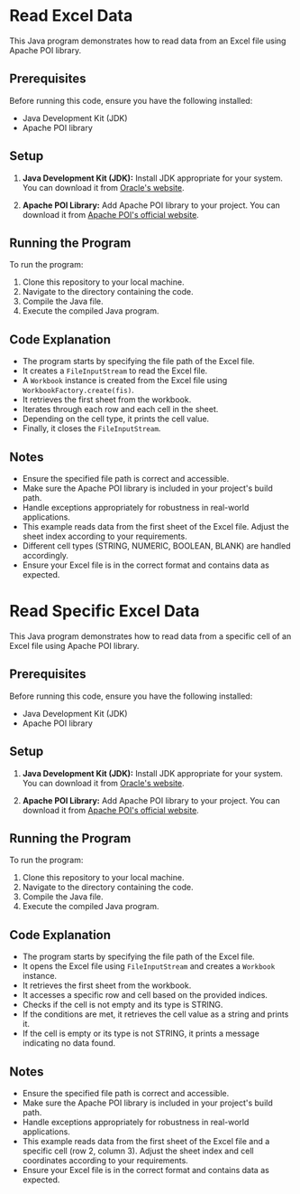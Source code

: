 # Read Excel Data

This Java program demonstrates how to read data from an Excel file using Apache POI library.

## Prerequisites

Before running this code, ensure you have the following installed:

- Java Development Kit (JDK)
- Apache POI library

## Setup

1. **Java Development Kit (JDK):**
   Install JDK appropriate for your system. You can download it from [Oracle's website](https://www.oracle.com/java/technologies/javase-jdk11-downloads.html).

2. **Apache POI Library:**
   Add Apache POI library to your project. You can download it from [Apache POI's official website](https://poi.apache.org/download.html).

## Running the Program

To run the program:

1. Clone this repository to your local machine.
2. Navigate to the directory containing the code.
3. Compile the Java file.
4. Execute the compiled Java program.

## Code Explanation

- The program starts by specifying the file path of the Excel file.
- It creates a `FileInputStream` to read the Excel file.
- A `Workbook` instance is created from the Excel file using `WorkbookFactory.create(fis)`.
- It retrieves the first sheet from the workbook.
- Iterates through each row and each cell in the sheet.
- Depending on the cell type, it prints the cell value.
- Finally, it closes the `FileInputStream`.

## Notes

- Ensure the specified file path is correct and accessible.
- Make sure the Apache POI library is included in your project's build path.
- Handle exceptions appropriately for robustness in real-world applications.
- This example reads data from the first sheet of the Excel file. Adjust the sheet index according to your requirements.
- Different cell types (STRING, NUMERIC, BOOLEAN, BLANK) are handled accordingly.
- Ensure your Excel file is in the correct format and contains data as expected.



# Read Specific Excel Data

This Java program demonstrates how to read data from a specific cell of an Excel file using Apache POI library.

## Prerequisites

Before running this code, ensure you have the following installed:

- Java Development Kit (JDK)
- Apache POI library

## Setup

1. **Java Development Kit (JDK):**
   Install JDK appropriate for your system. You can download it from [Oracle's website](https://www.oracle.com/java/technologies/javase-jdk11-downloads.html).

2. **Apache POI Library:**
   Add Apache POI library to your project. You can download it from [Apache POI's official website](https://poi.apache.org/download.html).

## Running the Program

To run the program:

1. Clone this repository to your local machine.
2. Navigate to the directory containing the code.
3. Compile the Java file.
4. Execute the compiled Java program.

## Code Explanation

- The program starts by specifying the file path of the Excel file.
- It opens the Excel file using `FileInputStream` and creates a `Workbook` instance.
- It retrieves the first sheet from the workbook.
- It accesses a specific row and cell based on the provided indices.
- Checks if the cell is not empty and its type is STRING.
- If the conditions are met, it retrieves the cell value as a string and prints it.
- If the cell is empty or its type is not STRING, it prints a message indicating no data found.

## Notes

- Ensure the specified file path is correct and accessible.
- Make sure the Apache POI library is included in your project's build path.
- Handle exceptions appropriately for robustness in real-world applications.
- This example reads data from the first sheet of the Excel file and a specific cell (row 2, column 3). Adjust the sheet index and cell coordinates according to your requirements.
- Ensure your Excel file is in the correct format and contains data as expected.